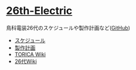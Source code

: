 # [26th-Electric](https://torica-org.github.io/26th-Electric/)
鳥科電装26代のスケジュールや製作計画など([GitHub](https://github.com/TORICA-Org/26th-Electric))

- [スケジュール](schedule/)
- [製作計画](plan/)
- [TORICA Wiki](https://github.com/TORICA-Org/TORICA_Electric/wiki)
- [26代Wiki](https://github.com/TORICA-Org/26th-Electric/wiki)